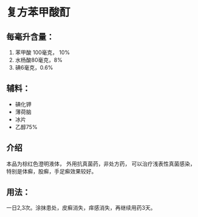 
# 复方苯甲酸酊

## 每毫升含量：
1. 苯甲酸 100毫克， 10%
2. 水杨酸80毫克，8%
3. 碘6毫克，0.6%

## 辅料：
- 碘化钾
- 薄荷脑
- 冰片
- 乙醇75%

## 介绍

本品为棕红色澄明液体，
外用抗真菌药，非处方药，
可以治疗浅表性真菌感染，特别是体癣，股癣，手足癣效果较好。

## 用法：  
一日2,3次。涂抹患处，皮癣消失，痒感消失，再继续用药3天。
